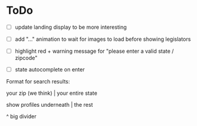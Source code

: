 # ToDo
- [ ] update landing display to be more interesting
- [ ] add "..." animation to wait for images to load before showing legislators
- [ ] highlight red + warning message for "please enter a valid state / zipcode"
- [ ] state autocomplete on enter


Format for search results:

your zip (we think) | your entire state

show profiles underneath | the rest

^ big divider